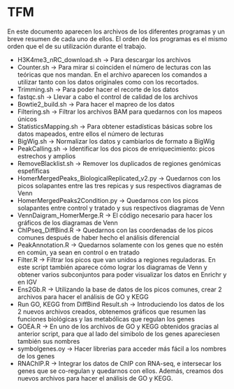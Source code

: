 # TFM

En este documento aparecen los archivos de los diferentes programas y un breve resumen de cada uno de ellos. El orden de los programas es el mismo orden que el de su utilización durante el trabajo. 



* H3K4me3_nRC_download.sh -> Para descargar los archivos
* Counter.sh -> Para mirar si coinciden el número de lecturas con las teóricas que nos mandan. En el archivo aparecen los comandos a utilizar tanto con los datos originales como con los recortados.
* Trimming.sh -> Para poder hacer el recorte de los datos
* fastqc.sh -> Llevar a cabo el control de calidad de los archivos
* Bowtie2_build.sh -> Para hacer el mapreo de los datos
* Filtering.sh -> Filtrar los archivos BAM para quedarnos con los mapeos únicos
* StatisticsMapping.sh -> Para obtener estadísticas básicas sobre los datos mapeados, entre ellos el número de lecturas
* BigWig.sh -> Normalizar los datos y cambiarlos de formato a BigWig
* PeakCalling.sh -> Identificar los dos picos de enriquecimiento: picos estrechos y amplios
* RemoveBlacklist.sh -> Remover los duplicados de regiones genómicas espefíficas
* HomerMergedPeaks_BiologicalReplicated_v2.py -> Quedarnos con los picos solapantes entre las tres repicas y sus respectivos diagramas de Venn
* HomerMergedPeaks2Condition.py -> Quedarnos con los picos solapantes entre control y tratado y sus respectivos diagramas de Venn
* VennDaigram_HomerMerge.R -> El código necesario para hacer los gráficos de los diagramas de Venn
* ChIPseq_DiffBind.R -> Quedarnos con las coordenadas de los picos comunes después de haber hecho el análisis diferencial 
* PeakAnnotation.R -> Quedarnos solamente con los genes que no estén en común, ya sean en control o en tratado 
* Filter.R -> Filtrar los picos que van unidos a regiones reguladoras. En este script también aparece cómo lograr los diagramas de Venn y obtener varios subconjuntos para poder visualizar los datos en Enrichr y en IGV
* Ens2Gb.R -> Utilizando la base de datos de los picos comunes, crear 2 archivos para hacer el análisis de GO y KEGG
* Run GO, KEGG from DiffBind Result.sh -> Introduciendo los datos de los 2 nuevos archivos creados, obtenemos gráficos que resumen las funciones biológicas y las metabólicas que regulan los genes
* GOEA.R -> En uno de los archivos de GO y KEGG obtenidos gracias al anterior script, para que al lado del simibolo de los genes apareciesen también sus nombres
* symbolgenes.oy -> Hacer librerias para acceder más fácil a los nombres de los genes
* RNAChIP.R -> Integrar los datos de ChIP con RNA-seq, e intersecar los genes que se co-regulan y quedarnos con ellos. Además, creamos dos nuevos archivos para hacer el análisis de GO y KEGG. 






